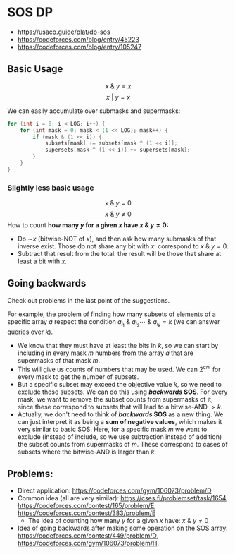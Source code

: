 # SOS DP
- https://usaco.guide/plat/dp-sos
- https://codeforces.com/blog/entry/45223
- https://codeforces.com/blog/entry/105247


## Basic Usage
$$x\ \&\ y = x$$
$$x\ |\ y = x$$

We can easily accumulate over submasks and supermasks:
```cpp
for (int i = 0; i < LOG; i++) {
    for (int mask = 0; mask < (1 << LOG); mask++) {
        if (mask & (1 << i)) {
            subsets[mask] += subsets[mask ^ (1 << i)];
            supersets[mask ^ (1 << i)] += supersets[mask];
        }
    }
}
```

### Slightly less basic usage
$$x\ \&\ y = 0$$
$$x\ \&\ y \neq 0$$
How to count **how many $y$ for a given $x$ have $x\ \&\ y \neq 0$:**
- Do $\mathord{\sim} x$ (bitwise-NOT of $x$), and then ask how many submasks of that inverse exist. Those do not share any bit with $x$: correspond to $x\ \&\ y = 0$.
- Subtract that result from the total: the result will be those that share at least a bit with $x$.

## Going backwards
Check out problems in the last point of the suggestions.

For example, the problem of finding how many subsets of elements of a specific array $a$ respect the condition $a_{i_1}\ \&\ a_{i_2} \cdots\ \&\ a_{i_k} = k$ (we can answer queries over $k$).

- We know that they must have at least the bits in $k$, so we can start by including in every mask $m$ numbers from the array $a$ that are supermasks of that mask $m$.
- This will give us counts of numbers that may be used. We can $2^{cnt}$ for every mask to get the number of subsets.
- But a specific subset may exceed the objective value $k$, so we need to exclude those subsets. We can do this using ***backwards* SOS**. For every mask, we want to remove the subset counts from supermasks of it, since these correspond to subsets that will lead to a bitwise-AND $> k$.
- Actually, we don't need to think of ***backwards* SOS** as a new thing. We can just interpret it as being a **sum of negative values**, which makes it very similar to basic SOS. Here, for a specific mask $m$ we want to exclude (instead of include, so we use subtraction instead of addition) the subset counts from supermasks of $m$. These correspond to cases of subsets where the bitwise-AND is larger than $k$.


## Problems:
- Direct application: https://codeforces.com/gym/106073/problem/D
- Common idea (all are very similar): https://cses.fi/problemset/task/1654, https://codeforces.com/contest/165/problem/E, https://codeforces.com/contest/383/problem/E
    * The idea of counting how many $y$ for a given $x$ have: $x\ \&\ y \neq 0$
- Idea of going backwards after making some operation on the SOS array: https://codeforces.com/contest/449/problem/D, https://codeforces.com/gym/106073/problem/H.

